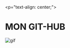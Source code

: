 
<p="text-align: center;">
# MON GIT-HUB
</p>

![gif](https://i.pinimg.com/originals/19/6a/d9/196ad9d3122098b297d7b99ce9ff209f.gif)
